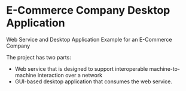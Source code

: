 # E-Commerce Company Desktop Application
Web Service and Desktop Application Example for an E-Commerce Company


The project has two parts:
* Web service that is designed to support interoperable machine-to-machine interaction over a network
* GUI-based desktop application that consumes the web service.
